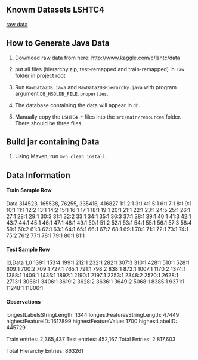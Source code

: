 ## Knowm Datasets LSHTC4

[raw data](http://www.kaggle.com/c/lshtc/data) 

## How to Generate Java Data

1. Download raw data from here: http://www.kaggle.com/c/lshtc/data

1. put all files (hierarchy.zip, test-remapped and train-remapped) in `raw` folder in project root

1. Run `RawData2DB.java` and `RawData2DBHierarchy.java` with program argument `DB_HSQLDB_FILE.properties`. 

1. The database containing the data will appear in `db`.

1. Manually copy the `LSHTC4.*` files into the `src/main/resources` folder. There should be three files. 

## Build jar containing Data

1. Using Maven, run `mvn clean install`.

## Data Information

#### Train Sample Row

Data
314523, 165538, 76255, 335416, 416827 1:1 2:1 3:1 4:1 5:1 6:1 7:1 8:1 9:1 10:1 11:1 12:2 13:1 14:2 15:1 16:1 17:1 18:1 19:1 20:1 21:1 22:1 23:1 24:5 25:1 26:1 27:1 28:1 29:1 30:3 31:1 32:2 33:1 34:1 35:1 36:3 37:1 38:1 39:1 40:1 41:3 42:1 43:7 44:1 45:1 46:1 47:1 48:1 49:1 50:1 51:2 52:1 53:1 54:1 55:1 56:1 57:3 58:4 59:1 60:2 61:3 62:1 63:1 64:1 65:1 66:1 67:2 68:1 69:1 70:1 71:1 72:1 73:1 74:1 75:2 76:2 77:1 78:1 79:1 80:1 81:1

#### Test Sample Row

Id,Data
1,0 139:1 153:4 199:1 212:1 232:1 282:1 307:3 310:1 428:1 510:1 528:1 609:1 700:2 709:1 727:1 765:1 791:1 798:2 838:1 872:1 1007:1 1170:2 1374:1 1388:1 1409:1 1435:1 1892:1 2190:1 2197:1 2253:1 2348:2 2570:1 2628:1 2713:1 3066:1 3406:1 3619:2 3628:2 3636:1 3649:2 5068:1 8385:1 9371:1 11248:1 11806:1


#### Observations

longestLabelsStringLength: 1344
longestFeaturesStringLength: 47449
highestFeatureID: 1617899
highestFeatureValue: 1700
highestLabelID: 445729

Train entries: 2,365,437
Test entries: 452,167
Total Entries: 2,817,603

Total Hierarchy Entries: 863261

